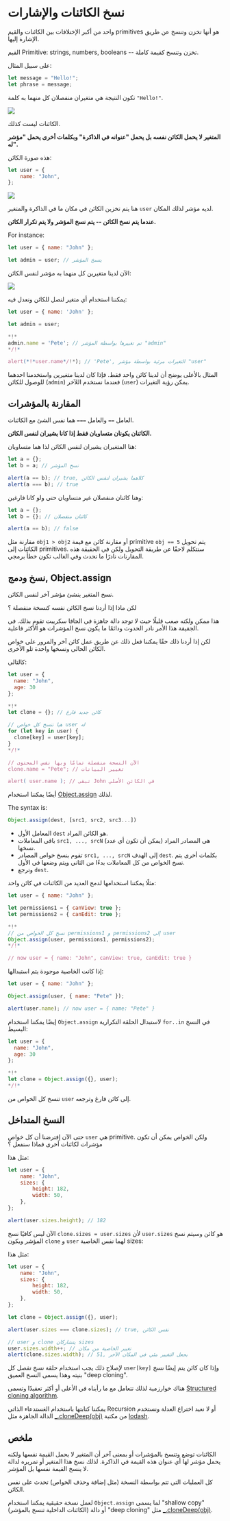 # نسخ الكائنات والإشارات

واحد من أكبر الإختلافات بين الكائنات والقيم primitives هو أنها تخزن وتنسخ عن طريق الإشارة إليها.

القيم Primitive: strings, numbers, booleans -- تخزن وتنسخ كقيمة كاملة.

على سبيل المثال:

```js
let message = "Hello!";
let phrase = message;
```

تكون النتيجة هي متغيران منفصلان كل منهما به كلمة `"Hello!"`.

![](variable-copy-value.svg)

الكائنات ليست كذلك.

**المتغير لا يحمل الكائن نفسه بل يحمل "عنوانه في الذاكرة" وبكلمات أخرى يحمل "مؤشر له".**

هذه صورة الكائن:

```js
let user = {
    name: "John",
};
```

![](variable-contains-reference.svg)

هنا يتم تخزين الكائن في مكان ما في الذاكرة والمتغير `user` لديه مؤشر لذلك المكان.

**عندما يتم نسخ الكائن -- يتم نسخ المؤشر ولا يتم تكرار الكائن.**

For instance:

```js no-beautify
let user = { name: "John" };

let admin = user; // ينسخ المؤشر
```

الآن لدينا متغيرين كل منهما به مؤشر لنفس الكائن:

![](variable-copy-reference.svg)

يمكننا استخدام أي متغير لنصل للكائن ونعدل فيه:

```js run
let user = { name: 'John' };

let admin = user;

*!*
admin.name = 'Pete'; // تم تغييرها بواسطة المؤشر "admin"
*/!*

alert(*!*user.name*/!*); // 'Pete', التغيرات مرئية بواسطة مؤشر "user"
```

المثال بالأعلى يوضح أن لدينا كائن واحد فقط. فإذا كان لدينا متغيرين واستخدمنا احدهما للوصول للكائن (`admin`) فعندما نستخدم اللآخر (`user`) يمكن رؤية التغيرات.

## المقارنة بالمؤشرات

العامل `==` والعامل `===` هما نفس الشئ مع الكائنات.

**الكائنان يكونان متساويان فقط إذا كانا يشيران لنفس الكائن.**

هنا المتغيران يشيران لنفس الكائن لذا هما متساويان:

```js run
let a = {};
let b = a; // نسخ المؤشر

alert(a == b); // true, كلاهما يشيران لنفس الكائن
alert(a === b); // true
```

وهنا كائنان منفصلان غير متساويان حتى ولو كانا فارغين:

```js run
let a = {};
let b = {}; // كائنان منفصلان

alert(a == b); // false
```

مقارنة مثل `obj1 > obj2` أو مقارنة كائن مع قيمة primitive `obj == 5` يتم تحويل الكائنات إلى primitives. سنتكلم لاحقًا عن طريقة التحويل ولكن في الحقيقة هذه المقارنات نادرًا ما تحدث وفي الغالب تكون خطأ برمجي.

## نسخ ودمج, Object.assign

نسخ المتغير ينشئ مؤشر آخر لنفس الكائن.

لكن ماذا إذا أردنا نسخ الكائن نفسه كنسخة منفصلة ؟

هذا ممكن ولكنه صعب قليلًا حيث لا توجد دالة جاهزة في الجافا سكريبت تقوم بذلك. في الجقيقة هذا الأمر نادر الحدوث ودائمًا ما يكون نسخ المؤشرات هو الأكثر فاعلية.

لكن إذا أردنا ذلك حقًا يمكننا فعل ذلك عن طريق عمل كائن آخر والمرور على خواص الكائن الحالي ونسخها واحدة تلو الأخرى.

كالتالي:

```js run
let user = {
  name: "John",
  age: 30
};

*!*
let clone = {}; // كائن جديد فارغ

// هيا ننسخ كل خواص user له
for (let key in user) {
  clone[key] = user[key];
}
*/!*

// الآن النسخة منفصلة تمامًا وبها نفس المحتوى
clone.name = "Pete"; // تغيير البيانات

alert( user.name ); // تبقى John في الكائن الأصلي
```

أيضًا يمكننا استخدام [Object.assign](mdn:js/Object/assign) لذلك.

The syntax is:

```js
Object.assign(dest, [src1, src2, src3...])
```

-   المعامل الأول `dest` هو الكائن المراد.
-   باقي المعاملات `src1, ..., srcN` (يمكن أن تكون أي عدد) هي المصادر المراد نسخها.
-   تقوم بنسخ خواص المصادر `src1, ..., srcN` إلى الهدف `dest`. بكلمات أخرى يتم نسخ الخواص من كل المعاملات بدءًا من الثاني ويتم وضعها في الأول.
-   وترجع `dest`.

مثلًا يمكننا استخدامها لدمج العديد من الكائنات في كائن واحد:

```js
let user = { name: "John" };

let permissions1 = { canView: true };
let permissions2 = { canEdit: true };

*!*
// نسخ كل الخواص من permissions1 و permissions2 إلى user
Object.assign(user, permissions1, permissions2);
*/!*

// now user = { name: "John", canView: true, canEdit: true }
```

إذا كانت الخاصية موجودة يتم استبدالها:

```js run
let user = { name: "John" };

Object.assign(user, { name: "Pete" });

alert(user.name); // now user = { name: "Pete" }
```

إيضًا يمكننا استخدام `Object.assign` لاستبدال الحلقة التكرارية `for..in` في النسخ البسيط:

```js
let user = {
  name: "John",
  age: 30
};

*!*
let clone = Object.assign({}, user);
*/!*
```

تنسخ كل الخواص من `user` إلى كائن فارغ وترجعه.

## النسخ المتداخل

حتى الآن إفترضنا أن كل خواص `user` هي primitive. ولكن الخواص يمكن أن تكون مؤشرات لكائنات أخرى فماذا سنفعل ؟

مثل هذا:

```js run
let user = {
    name: "John",
    sizes: {
        height: 182,
        width: 50,
    },
};

alert(user.sizes.height); // 182
```

الآن ليس كافيًا نسخ `clone.sizes = user.sizes` لأن `user.sizes` هو كائن وسيتم نسخ المؤشر ويكون `clone` و `user` لهما نفس الخاصية sizes:

مثل هذا:

```js run
let user = {
    name: "John",
    sizes: {
        height: 182,
        width: 50,
    },
};

let clone = Object.assign({}, user);

alert(user.sizes === clone.sizes); // true, نفس الكائن

// user و clone يتشاركان sizes
user.sizes.width++; // تغيير الخاصية من مكان
alert(clone.sizes.width); // 51, يجعل التغيير مئي في المكان الآخر
```

لإصلاح ذلك يجب استخدام حلقة نسخ تفصل كل `user[key]` وإذا كان كائن يتم إيضًا نسخ بنيته وهذا يسمى النسخ العميق "deep cloning".

هناك خوارزمية لذلك تتعامل مع ما رأيناه في الأعلى أو أكثر تعقيدًا وتسمى [Structured cloning algorithm](https://html.spec.whatwg.org/multipage/structured-data.html#safe-passing-of-structured-data).

يمكننا كتابتها باستخدام الغستدعاء الذاتي Recursion أو لا نعيد اختراع العدلة ونستخدم الدالة الجاهزة مثل [\_.cloneDeep(obj)](https://lodash.com/docs#cloneDeep) من مكتبة [lodash](https://lodash.com).

## ملخص

الكائنات توضع وتنسخ بالمؤشرات أو بمعنى آخر أن المتغير لا يحمل القيمة نفسها ولكنه يحمل مؤشر لها أي عنوان هذه القيمة في الذاكرة. لذلك نسخ هذا المتغير أو تمريره لدالة لا ينسخ القيمة نفسها بل المؤشر.

كل العمليات التي تتم بواسطة النسخة (مثل إضافة وحذف الخواص) تحدث على نفس الكائن.

لعمل نسخة حقيقية يمكننا استخدام `Object.assign` لما يسمى "shallow copy" (الكائنات الداخلية تنسخ بالمؤشر) أو دالة "deep cloning" مثل [\_.cloneDeep(obj)](https://lodash.com/docs#cloneDeep).
